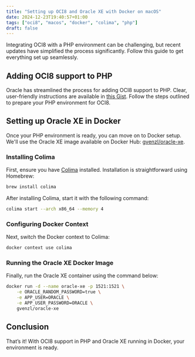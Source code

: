 ```yaml
---
title: "Setting up OCI8 and Oracle XE with Docker on macOS"
date: 2024-12-23T19:40:57+01:00
tags: ["oci8", "macos", "docker", "colima", "php"]
draft: false
---
```


Integrating OCI8 with a PHP environment can be challenging, but recent updates have simplified the process significantly. Follow this guide to get everything set up seamlessly.

## Adding OCI8 support to PHP

Oracle has streamlined the process for adding OCI8 support to PHP. Clear, user-friendly instructions are available in [this Gist](https://gist.github.com/syahzul/d61d8ccea7c5959a84ed52d14159d8a9). Follow the steps outlined to prepare your PHP environment for OCI8.

## Setting up Oracle XE in Docker

Once your PHP environment is ready, you can move on to Docker setup. We'll use the Oracle XE image available on Docker Hub: [gvenzl/oracle-xe](https://hub.docker.com/r/gvenzl/oracle-xe).

### Installing Colima

First, ensure you have [Colima](https://github.com/abiosoft/colima#installation) installed. Installation is straightforward using Homebrew:

```bash
brew install colima
```

After installing Colima, start it with the following command:

```bash
colima start --arch x86_64 --memory 4
```

### Configuring Docker Context

Next, switch the Docker context to Colima:

```bash
docker context use colima
```

### Running the Oracle XE Docker Image

Finally, run the Oracle XE container using the command below:

```bash
docker run -d --name oracle-xe -p 1521:1521 \
    -e ORACLE_RANDOM_PASSWORD=true \
    -e APP_USER=ORACLE \
    -e APP_USER_PASSWORD=ORACLE \
    gvenzl/oracle-xe
```

## Conclusion

That’s it! With OCI8 support in PHP and Oracle XE running in Docker, your environment is ready. 